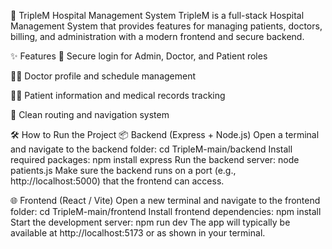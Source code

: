 🏥 TripleM Hospital Management System
TripleM is a full-stack Hospital Management System that provides features for managing patients, doctors, billing, and administration with a modern frontend and secure backend.

✨ Features
🔐 Secure login for Admin, Doctor, and Patient roles

🧑‍⚕️ Doctor profile and schedule management

🧑‍💻 Patient information and medical records tracking

📁 Clean routing and navigation system

🛠️ How to Run the Project
📦 Backend (Express + Node.js)
Open a terminal and navigate to the backend folder:
cd TripleM-main/backend
Install required packages:
npm install express
Run the backend server:
node patients.js
Make sure the backend runs on a port (e.g., http://localhost:5000) that the frontend can access.

🌐 Frontend (React / Vite)
Open a new terminal and navigate to the frontend folder:
cd TripleM-main/frontend
Install frontend dependencies:
npm install
Start the development server:
npm run dev
The app will typically be available at http://localhost:5173 or as shown in your terminal.
